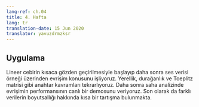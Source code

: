 ```yaml
---
lang-ref: ch.04
title: 4. Hafta
lang: tr
translation-date: 15 Jun 2020
translator: yavuzdrmzksr
---
```


## Uygulama

Lineer cebirin kısaca gözden geçirilmesiyle başlayıp daha sonra ses verisi örneği üzerinden evrişim konusunu işliyoruz. Yerellik, durağanlık ve Toeplitz matrisi gibi anahtar kavramları tekrarlıyoruz. Daha sonra saha analizinde evrişimin performansının canlı bir demosunu veriyoruz. Son olarak da farklı verilerin boyutsallığı hakkında kısa bir tartışma bulunmakta.

<!--We start with a brief review of linear algebra and then extend the topic to convolutions using audio data as an example. Key concepts like locality, stationarity and Toeplitz matrix are reiterated. Then we give a live demo of convolution performance in pitch analysis. Finally, there is a short digression about the dimensionality of different data.-->
